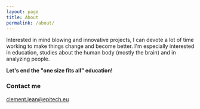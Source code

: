 ```yaml
---
layout: page
title: About
permalink: /about/
---
```


Interested in mind blowing and innovative projects, I can devote a lot of time working to make things change and become better. I'm especially interested in education, studies about the human body (mostly the brain) and in analyzing people.

**Let's end the "one size fits all" education!**

### Contact me

[clement.jean@epitech.eu](mailto:clement.jean@epitech.eu)
